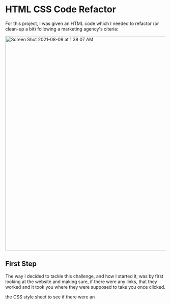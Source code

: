 # HTML CSS Code Refactor 
For this project, I was given an HTML code which I needed to refactor (or clean-up a bit) following a marketing agency's citeria: 

<img width="674" alt="Screen Shot 2021-08-08 at 1 38 07 AM" src="https://user-images.githubusercontent.com/87744534/128626261-5c8923e3-b1d7-47fd-abaf-64c16e9cf318.png">

## First Step
The way I decided to tackle this challenge, and how I started it, was by first looking at the website and making sure, if there were any links, that they worked and it took you where they were supposed to take you once clicked. 

the CSS style sheet to see if there were an


